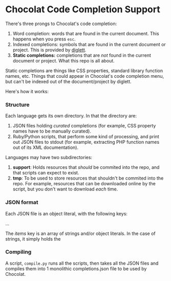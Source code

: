 # Chocolat Code Completion Support

There's three prongs to Chocolat's code completion:

1. Word completion: words that are found in the current document. This happens when you press `esc`.
2. Indexed completions: symbols that are found in the current document or project. This is provided by [diglett](http://github.com/fileability/diglett).
3. **Static completions:** completions that are *not* found in the current document or project. What this repo is all about.

Static completions are things like CSS properties, standard library function names, etc. Things that could appear in Chocolat's code completion menu, but can't be indexed out of the document/project by diglett.

Here's how it works:

### Structure

Each language gets its own directory. In that the directory are:

1. JSON files holding *curated* completions (for example, CSS property names have to be manually curated).
2. Ruby/Python scripts, that perform some kind of processing, and print out JSON files to stdout (for example, extracting PHP function names out of its XML documentation).

Languages may have two subdirectories:

1. **support**: Holds resources that *should* be commited into the repo, and that scripts can expect to exist.
2. **tmp**: To be used to store resources that shouldn't be commited into the repo. For example, resources that can be downloaded online by the script, but you don't want to download *each* time.

### JSON format

Each JSON file is an object literal, with the following keys:

...

The *items* key is an array of strings and/or object literals. In the case of strings, it simply holds the

### Compiling

A script, `compile.py` runs all the scripts, then takes all the JSON files and compiles them into 1 monolithic completions.json file to be used by Chocolat.
